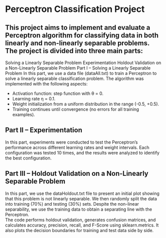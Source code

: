 <h1>Perceptron Classification Project</h1>

<h2>This project aims to implement and evaluate a Perceptron algorithm for classifying data in both linearly and non-linearly separable problems. The project is divided into three main parts:</h2>

<p>Solving a Linearly Separable Problem
Experimentation
Holdout Validation on a Non-Linearly Separable Problem
Part I – Solving a Linearly Separable Problem
In this part, we use a data file (dataAll.txt) to train a Perceptron to solve a linearly separable classification problem. The algorithm was implemented with the following aspects:<p>
<ul>
      <li>Activation function: step function with θ = 0.</li>
      <li>Learning rate η = 0.1.</li>
      <li>Weight initialization from a uniform distribution in the range (-0.5, +0.5).</li>
      <li>Training continues until convergence (no errors for all training examples).</li>
</ul>

<h2>Part II – Experimentation</h2>
<p>In this part, experiments were conducted to test the Perceptron’s performance across different learning rates and weight intervals. Each configuration was tested 10 times, and the results were analyzed to identify the best configuration.</p>

<h2>Part III – Holdout Validation on a Non-Linearly Separable Problem</h2>
<p>In this part, we use the dataHoldout.txt file to present an initial plot showing that this problem is not linearly separable. We then randomly split the data into training (70%) and testing (30%) sets. Despite the non-linear separability, we use the training data to obtain a separating line with the Perceptron.<br>The code performs holdout validation, generates confusion matrices, and calculates accuracy, precision, recall, and F-Score using sklearn.metrics. It also plots the decision boundaries for training and test data side by side.</p>

